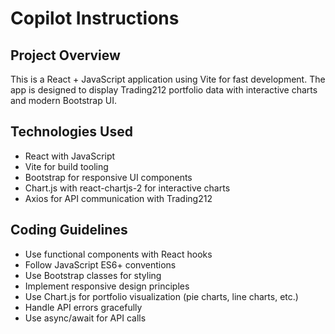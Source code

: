 # Copilot Instructions

<!-- Use this file to provide workspace-specific custom instructions to Copilot. For more details, visit https://code.visualstudio.com/docs/copilot/copilot-customization#_use-a-githubcopilotinstructionsmd-file -->

## Project Overview
This is a React + JavaScript application using Vite for fast development. The app is designed to display Trading212 portfolio data with interactive charts and modern Bootstrap UI.

## Technologies Used
- React with JavaScript
- Vite for build tooling
- Bootstrap for responsive UI components
- Chart.js with react-chartjs-2 for interactive charts
- Axios for API communication with Trading212

## Coding Guidelines
- Use functional components with React hooks
- Follow JavaScript ES6+ conventions
- Use Bootstrap classes for styling
- Implement responsive design principles
- Use Chart.js for portfolio visualization (pie charts, line charts, etc.)
- Handle API errors gracefully
- Use async/await for API calls
